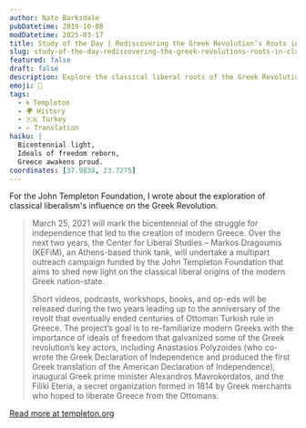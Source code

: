 ```yaml
---
author: Nate Barksdale
pubDatetime: 2019-10-08
modDatetime: 2025-03-17
title: Study of the Day | Rediscovering the Greek Revolution’s Roots in Classical Liberalism
slug: study-of-the-day-rediscovering-the-greek-revolutions-roots-in-classical-liberalism
featured: false
draft: false
description: Explore the classical liberal roots of the Greek Revolution as KEFiM illuminates the ideals that shaped modern Greece through a dynamic bicentennial campaign.
emoji: 📜
tags:
  - 🌀 Templeton
  - 🌍 History
  - 🇹🇷 Turkey
  - ✍️ Translation
haiku: |
  Bicentennial light,  
  Ideals of freedom reborn,  
  Greece awakens proud.
coordinates: [37.9838, 23.7275]
---
```


For the John Templeton Foundation, I wrote about the exploration of classical liberalism's influence on the Greek Revolution.

> March 25, 2021 will mark the bicentennial of the struggle for independence that led to the creation of modern Greece. Over the next two years, the Center for Liberal Studies – Markos Dragoumis (KEFiM), an Athens-based think tank, will undertake a multipart outreach campaign funded by the John Templeton Foundation that aims to shed new light on the classical liberal origins of the modern Greek nation-state.
>
> Short videos, podcasts, workshops, books, and op-eds will be released during the two years leading up to the anniversary of the revolt that eventually ended centuries of Ottoman Turkish rule in Greece. The project’s goal is to re-familiarize modern Greeks with the importance of ideals of freedom that galvanized some of the Greek revolution’s key actors, including Anastasios Polyzoides (who co-wrote the Greek Declaration of Independence and produced the first Greek translation of the American Declaration of Independence), inaugural Greek prime minister Alexandros Mavrokordatos, and the Filiki Eteria, a secret organization formed in 1814 by Greek merchants who hoped to liberate Greece from the Ottomans.

[Read more at templeton.org](https://www.templeton.org/news/rediscovering-the-greek-revolutions-roots-in-classical-liberalism)
